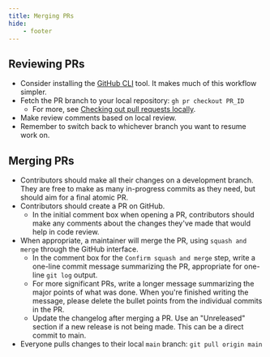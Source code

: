 ```yaml
---
title: Merging PRs
hide:
    - footer
---
```


Reviewing PRs
---

- Consider installing the [GitHub CLI](https://cli.github.com) tool. It makes much of this workflow simpler.
- Fetch the PR branch to your local repository: `gh pr checkout PR_ID`
    - For more, see [Checking out pull requests locally](https://docs.github.com/en/pull-requests/collaborating-with-pull-requests/reviewing-changes-in-pull-requests/checking-out-pull-requests-locally).
- Make review comments based on local review.
- Remember to switch back to whichever branch you want to resume work on.

Merging PRs
---

- Contributors should make all their changes on a development branch. They are free to make as many in-progress commits as they need, but should aim for a final atomic PR.
- Contributors should create a PR on GitHub.
    - In the initial comment box when opening a PR, contributors should make any comments about the changes they've made that would help in code review.
- When appropriate, a maintainer will merge the PR, using `squash and merge` through the GitHub interface.
    - In the comment box for the `Confirm squash and merge` step, write a one-line commit message summarizing the PR, appropriate for one-line `git log` output.
    - For more significant PRs, write a longer message summarizing the major points of what was done. When you're finished writing the message, please delete the bullet points from the individual commits in the PR.
    - Update the changelog after merging a PR. Use an "Unreleased" section if a new release is not being made. This can be a direct commit to main.
- Everyone pulls changes to their local `main` branch: `git pull origin main`
